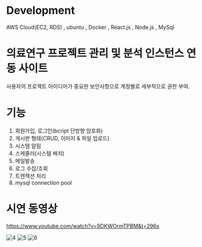 # Development
AWS Cloud(EC2, RDS) , ubuntu , Docker , React.js , Node.js , MySql

# 의료연구 프로젝트 관리 및 분석 인스턴스 연동 사이트
사용자의 프로젝트 아이디어가 중요한 보안사항으로 계정별로 세부적으로 권한 부여.
# 기능
1. 회원가입, 로그인(bcript 단방향 암호화)
2. 게시판 형태(CRUD, 이미지 & 파일 업로드)
3. 시스템 알림
4. 스케줄러(시스템 배치)
5. 메일발송
6. 로그 수집/조회
7. 트렌젝션 처리
8. mysql connection pool

# 시연 동영상
https://www.youtube.com/watch?v=9DKWOrmTPBM&t=296s

![4](https://user-images.githubusercontent.com/18100537/70880657-283d6f80-200d-11ea-8b6f-5ea14725d80b.png)
![5](https://user-images.githubusercontent.com/18100537/70880658-283d6f80-200d-11ea-91f6-ee353dc21803.png)
![6](https://user-images.githubusercontent.com/18100537/70880659-283d6f80-200d-11ea-8f37-f88859786003.png)
